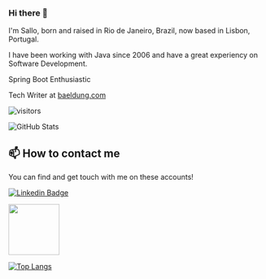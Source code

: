 ### Hi there 👋
I'm Sallo, born and raised in Rio de Janeiro, Brazil, now based in Lisbon, Portugal.

I have been working with Java since 2006 and have a great experiency on Software Development.

Spring Boot Enthusiastic

Tech Writer at [baeldung.com](http://baeldung.com)

<!--
**saleco/saleco** is a ✨ _special_ ✨ repository because its `README.md` (this file) appears on your GitHub profile.

Here are some ideas to get you started:

- 🔭 I’m currently working on ...
- 🌱 I’m currently learning ...
- 👯 I’m looking to collaborate on ...
- 🤔 I’m looking for help with ...
- 💬 Ask me about ...
- 📫 How to reach me: ...
- 😄 Pronouns: ...
- ⚡ Fun fact: ...
-->

![visitors](https://visitor-badge.laobi.icu/badge?page_id=saleco.visitor-badge)


![GitHub Stats](https://github-readme-stats.vercel.app/api?username=saleco&show_icons=true)

## 📫 How to contact me

You can find and get touch with me on these accounts!

[![Linkedin Badge](https://img.shields.io/badge/saleco-follow%20on%20linkedin-blue?style=for-the-badge&logo=linkedin)](https://www.linkedin.com/in/salloszrajbman/)  

<img src="https://octodex.github.com/images/daftpunktocat-thomas.gif" height="100px" width="100px">

[![Top Langs](https://github-readme-stats.vercel.app/api/top-langs/?username=saleco)](https://github.com/saleco/github-readme-stats)
